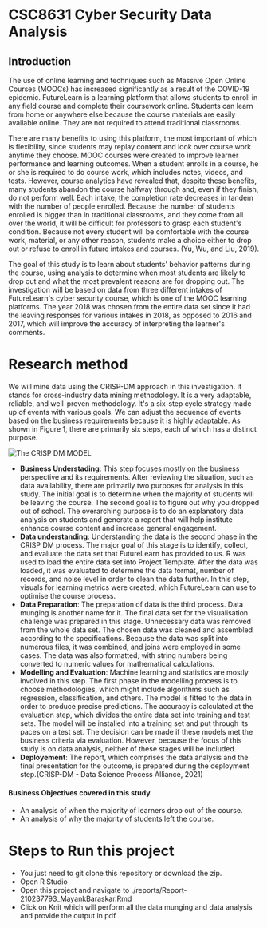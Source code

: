 # CSC8631 Cyber Security Data Analysis

## Introduction

The use of online learning and techniques such as Massive Open Online Courses (MOOCs) has increased significantly as a result of the COVID-19 epidemic. FutureLearn is a learning platform that allows students to enroll in any field course and complete their coursework online. Students can learn from home or anywhere else because the course materials are easily available online. They are not required to attend traditional classrooms.  
  
There are many benefits to using this platform, the most important of which is flexibility, since students may replay content and look over course work anytime they choose. MOOC courses were created to improve learner performance and learning outcomes. When a student enrolls in a course, he or she is required to do course work, which includes notes, videos, and tests. However, course analytics have revealed that, despite these benefits, many students abandon the course halfway through and, even if they finish, do not perform well. Each intake, the completion rate decreases in tandem with the number of people enrolled. Because the number of students enrolled is bigger than in traditional classrooms, and they come from all over the world, it will be difficult for professors to grasp each student's condition. Because not every student will be comfortable with the course work, material, or any other reason, students make a choice either to drop out or refuse to enroll in future intakes and courses. (Yu, Wu, and Liu, 2019).  
  
The goal of this study is to learn about students' behavior patterns during the course, using analysis to determine when most students are likely to drop out and what the most prevalent reasons are for dropping out. The investigation will be based on data from three different intakes of FutureLearn's cyber security course, which is one of the MOOC learning platforms. The year 2018 was chosen from the entire data set since it had the leaving responses for various intakes in 2018, as opposed to 2016 and 2017, which will improve the accuracy of interpreting the learner's comments.

# Research method

We will mine data using the CRISP-DM approach in this investigation. It stands for cross-industry data mining methodology. It is a very adaptable, reliable, and well-proven methodology. It's a six-step cycle strategy made up of events with various goals. We can adjust the sequence of events based on the business requirements because it is highly adaptable. As shown in Figure 1, there are primarily six steps, each of which has a distinct purpose.

 ![The CRISP DM MODEL](https://upload.wikimedia.org/wikipedia/commons/b/b9/CRISP-DM_Process_Diagram.png)

- **Business Understading**: This step focuses mostly on the business perspective and its requirements. After reviewing the situation, such as data availability, there are primarily two purposes for analysis in this study. The initial goal is to determine when the majority of students will be leaving the course. The second goal is to figure out why you dropped out of school. The overarching purpose is to do an explanatory data analysis on students and generate a report that will help institute enhance course content and increase general engagement.  
- **Data understanding**: Understanding the data is the second phase in the CRISP DM process. The major goal of this stage is to identify, collect, and evaluate the data set that FutureLearn has provided to us. R was used to load the entire data set into Project Template. After the data was loaded, it was evaluated to determine the data format, number of records, and noise level in order to clean the data further. In this step, visuals for learning metrics were created, which FutureLearn can use to optimise the course process.  
- **Data Preparation**: The preparation of data is the third process. Data munging is another name for it. The final data set for the visualisation challenge was prepared in this stage. Unnecessary data was removed from the whole data set. The chosen data was cleaned and assembled according to the specifications. Because the data was split into numerous files, it was combined, and joins were employed in some cases. The data was also formatted, with string numbers being converted to numeric values for mathematical calculations.
- **Modelling and Evaluation**: Machine learning and statistics are mostly involved in this step. The first phase in the modelling process is to choose methodologies, which might include algorithms such as regression, classification, and others. The model is fitted to the data in order to produce precise predictions. The accuracy is calculated at the evaluation step, which divides the entire data set into training and test sets. The model will be installed into a training set and put through its paces on a test set. The decision can be made if these models met the business criteria via evaluation. However, because the focus of this study is on data analysis, neither of these stages will be included.
- **Deployement**: The report, which comprises the data analysis and the final presentation for the outcome, is prepared during the deployment step.(CRISP-DM - Data Science Process Alliance, 2021)  

#### Business Objectives covered in this study
- An analysis of when the majority of learners drop out of the course.
- An analysis of why the majority of students left the course.

# Steps to Run this project
* You just need to git clone this repository or download the zip.
* Open R Studio
* Open this project and navigate to ./reports/Report-210237793_MayankBaraskar.Rmd
* Click on Knit which will perform all the data munging and data analysis and provide the output in pdf